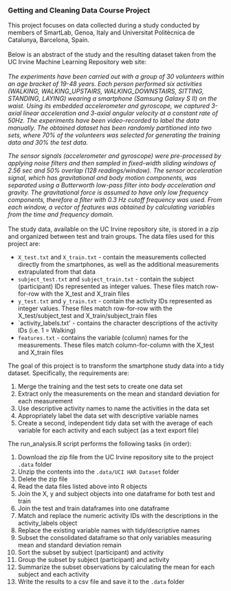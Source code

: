 ### Getting and Cleaning Data Course Project
This project focuses on data collected during a study conducted by members of SmartLab, Genoa, Italy and Universitat Politècnica de Catalunya, Barcelona, Spain.<br><br>
Below is an abstract of the study and the resulting dataset taken from the UC Irvine Machine Learning Repository web site:<br><br>
*The experiments have been carried out with a group of 30 volunteers within an age bracket of 19-48 years. Each person performed six activities (WALKING, WALKING_UPSTAIRS, WALKING_DOWNSTAIRS, SITTING, STANDING, LAYING) wearing a smartphone (Samsung Galaxy S II) on the waist. Using its embedded accelerometer and gyroscope, we captured 3-axial linear acceleration and 3-axial angular velocity at a constant rate of 50Hz. The experiments have been video-recorded to label the data manually. The obtained dataset has been randomly partitioned into two sets, where 70% of the volunteers was selected for generating the training data and 30% the test data.*

*The sensor signals (accelerometer and gyroscope) were pre-processed by applying noise filters and then sampled in fixed-width sliding windows of 2.56 sec and 50% overlap (128 readings/window). The sensor acceleration signal, which has gravitational and body motion components, was separated using a Butterworth low-pass filter into body acceleration and gravity. The gravitational force is assumed to have only low frequency components, therefore a filter with 0.3 Hz cutoff frequency was used. From each window, a vector of features was obtained by calculating variables from the time and frequency domain.*<br><br>
The study data, available on the UC Irvine repository site, is stored in a zip and organized between test and train groups. The data files used for this project are:<br>
* `X_test.txt` and `X_train.txt` - contain the measurements collected directly from the smartphones, as well as the additional measurements extrapulated from that data
* `subject_test.txt` and `subject_train.txt` - contain the subject (participant) IDs represented as integer values. These files match row-for-row with the X_test and X_train files
* `y_test.txt` and `y_train.txt` - contain the activity IDs represented as integer values. These files match row-for-row with the X_test/subject_test and X_train/subject_train files
* `activity_labels.txt' - contains the character descriptions of the activity IDs (i.e. 1 = Walking)
* `features.txt` - contains the variable (column) names for the measurements. These files match column-for-column with the X_test and X_train files<br>

The goal of this project is to transform the smartphone study data into a tidy dataset. Specifically, the requirements are:<br>
1. Merge the training and the test sets to create one data set
2. Extract only the measurements on the mean and standard deviation for each measurement
3. Use descriptive activity names to name the activities in the data set
4. Appropriately label the data set with descriptive variable names
5. Create a second, independent tidy data set with the average of each variable for each activity and each subject (as a text export file)

The run_analysis.R script performs the following tasks (in order):
1. Download the zip file from the UC Irvine repository site to the project `.data` folder
2. Unzip the contents into the `.data/UCI HAR Dataset` folder
3. Delete the zip file
4. Read the data files listed above into R objects
5. Join the X, y and subject objects into one dataframe for both test and train
6. Join the test and train dataframes into one dataframe
7. Match and replace the numeric activity IDs with the descriptions in the activity_labels object
8. Replace the existing variable names with tidy/descriptive names
9. Subset the consolidated dataframe so that only variables measuring mean and standard deviation remain
10. Sort the subset by subject (participant) and activity
11. Group the subset by subject (participant) and activity
12. Summarize the subset observations by calculating the mean for each subject and each activity
13. Write the results to a csv file and save it to the `.data` folder
